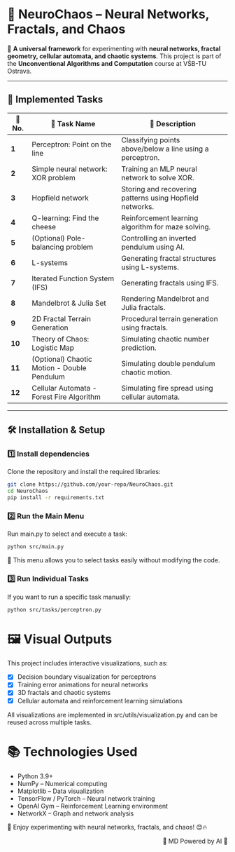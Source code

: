 # 🧠 NeuroChaos – Neural Networks, Fractals, and Chaos  
📌 **A universal framework** for experimenting with **neural networks, fractal geometry, cellular automata, and chaotic systems**. This project is part of the **Unconventional Algorithms and Computation** course at VŠB-TU Ostrava.

---

## 📌 Implemented Tasks
| 🔢 No. | 📜 Task Name | 🎯 Description |
|--------|------------|--------------|
| **1**  | Perceptron: Point on the line | Classifying points above/below a line using a perceptron. |
| **2**  | Simple neural network: XOR problem | Training an MLP neural network to solve XOR. |
| **3**  | Hopfield network | Storing and recovering patterns using Hopfield networks. |
| **4**  | Q-learning: Find the cheese | Reinforcement learning algorithm for maze solving. |
| **5**  | (Optional) Pole-balancing problem | Controlling an inverted pendulum using AI. |
| **6**  | L-systems | Generating fractal structures using L-systems. |
| **7**  | Iterated Function System (IFS) | Generating fractals using IFS. |
| **8**  | Mandelbrot & Julia Set | Rendering Mandelbrot and Julia fractals. |
| **9**  | 2D Fractal Terrain Generation | Procedural terrain generation using fractals. |
| **10** | Theory of Chaos: Logistic Map | Simulating chaotic number prediction. |
| **11** | (Optional) Chaotic Motion - Double Pendulum | Simulating double pendulum chaotic motion. |
| **12** | Cellular Automata - Forest Fire Algorithm | Simulating fire spread using cellular automata. |

---

## 🛠 Installation & Setup
### 1️⃣ Install dependencies  
Clone the repository and install the required libraries:
```bash
git clone https://github.com/your-repo/NeuroChaos.git
cd NeuroChaos
pip install -r requirements.txt
```

### 2️⃣ Run the Main Menu
Run main.py to select and execute a task:
```bash
python src/main.py
```
 📌 This menu allows you to select tasks easily without modifying the code.

### 3️⃣ Run Individual Tasks
If you want to run a specific task manually:

```bash
python src/tasks/perceptron.py
```

# 🖼 Visual Outputs
This project includes interactive visualizations, such as:
-[x] Decision boundary visualization for perceptrons
-[x] Training error animations for neural networks
-[x] 3D fractals and chaotic systems
-[x] Cellular automata and reinforcement learning simulations

All visualizations are implemented in src/utils/visualization.py and can be reused across multiple tasks.

# 📚 Technologies Used
- Python 3.9+
- NumPy – Numerical computing
- Matplotlib – Data visualization
- TensorFlow / PyTorch – Neural network training
- OpenAI Gym – Reinforcement Learning environment
- NetworkX – Graph and network analysis

🚀 Enjoy experimenting with neural networks, fractals, and chaos! 😊🔥
<p align="right">🚀 MD Powered by AI 🤖</p>